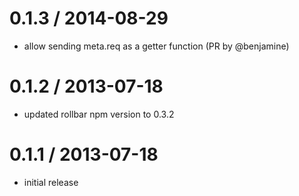 0.1.3 / 2014-08-29
==================
  * allow sending meta.req as a getter function (PR by @benjamine)

0.1.2 / 2013-07-18
==================
  * updated rollbar npm version to 0.3.2

0.1.1 / 2013-07-18
==================
  * initial release
